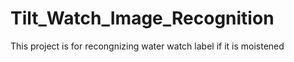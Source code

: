 # Tilt_Watch_Image_Recognition 
This project is for recongnizing water watch label if it is moistened
